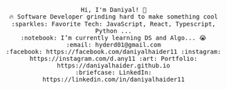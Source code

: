 <p align="center">
  <samp>
    Hi, I'm Daniyal! 👋 <br>
    🔥 Software Developer grinding hard to make something cool  <br>
    :sparkles: Favorite Tech: JavaScript, React, Typescript, Python ... <br>
    :notebook: I’m currently learning DS and Algo... 😭  <br>
    :email:	hyderd01@gmail.com <br>
    :facebook: https://facebook.com/daniyalhaider11
    :instagram: https://instagram.com/d.any11
    :art: Portfolio: https://daniyalhaider.github.io <br>
    :briefcase: LinkedIn: https://linkedin.com/in/daniyalhaider11 <br>
  </samp>
</p>

